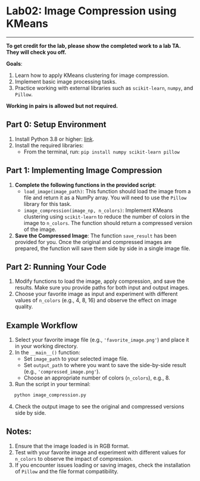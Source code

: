 # Lab02: Image Compression using KMeans

---

**To get credit for the lab, please show the completed work to a lab TA. They will check you off.**

**Goals**:

1. Learn how to apply KMeans clustering for image compression.
2. Implement basic image processing tasks.
3. Practice working with external libraries such as `scikit-learn`, `numpy`, and `Pillow`.

**Working in pairs is allowed but not required.**

## Part 0: Setup Environment

1. Install Python 3.8 or higher: [link](https://python.org/downloads).
2. Install the required libraries:
    - From the terminal, run: `pip install numpy scikit-learn pillow`

## Part 1: Implementing Image Compression

1. **Complete the following functions in the provided script**:
    - `load_image(image_path)`: This function should load the image from a file and return it as a NumPy array. You will need to use the `Pillow` library for this task.
    - `image_compression(image_np, n_colors)`: Implement KMeans clustering using `scikit-learn` to reduce the number of colors in the image to `n_colors`. The function should return a compressed version of the image.
2. **Save the Compressed Image**: The function `save_result` has been provided for you. Once the original and compressed images are prepared, the function will save them side by side in a single image file.

## Part 2: Running Your Code

1. Modify functions to load the image, apply compression, and save the results. Make sure you provide paths for both input and output images.
2. Choose your favorite image as input and experiment with different values of `n_colors` (e.g., 4, 8, 16) and observe the effect on image quality.

## Example Workflow

1. Select your favorite image file (e.g., `'favorite_image.png'`) and place it in your working directory.
2. In the `__main__()` function:
    - Set `image_path` to your selected image file.
    - Set `output_path` to where you want to save the side-by-side result (e.g., `'compressed_image.png'`).
    - Choose an appropriate number of colors (`n_colors`), e.g., 8.
3. Run the script in your terminal:
   
``` bash
   python image_compression.py
```

4. Check the output image to see the original and compressed versions side by side.

## Notes:

1. Ensure that the image loaded is in RGB format.
2. Test with your favorite image and experiment with different values for `n_colors` to observe the impact of compression.
3. If you encounter issues loading or saving images, check the installation of `Pillow` and the file format compatibility.
